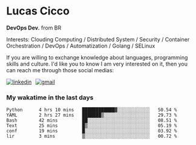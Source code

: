 # Lucas Cicco

**DevOps Dev.** from BR

Interests: Clouding Computing / Distributed System / Security / Container Orchestration / DevOps / Automatization / Golang / SELinux

If you are willing to exchange knowledge about languages, programming skills and culture. I'd like you to know I am very interested on it, then you can reach me through those social medias:

<div style="display: flex; align-items: center; gap: 10px;">
  <a href="https://www.linkedin.com/in/lucas-vitor-de-cicco" target="_blank">
    <img
      src="https://img.shields.io/badge/-LinkedIn-%230077B5?style=for-the-badge&logo=linkedin&logoColor=white"
      alt="linkedin"
      target="_blank" 
    />
  </a>
  <a href="mailto:lucasvitorx1@gmail.com">
      <img
        src="https://img.shields.io/badge/-Gmail-%23333?style=for-the-badge&logo=gmail&logoColor=white"
        alt="gmail"
        target="_blank"
      />
  </a>
</div>

### My wakatime in the last days

<!--START_SECTION:waka-->

```text
Python      4 hrs 10 mins   ████████████▓░░░░░░░░░░░░   50.54 %
YAML        2 hrs 27 mins   ███████▒░░░░░░░░░░░░░░░░░   29.73 %
Bash        42 mins         ██░░░░░░░░░░░░░░░░░░░░░░░   08.51 %
Text        25 mins         █▒░░░░░░░░░░░░░░░░░░░░░░░   05.19 %
conf        19 mins         █░░░░░░░░░░░░░░░░░░░░░░░░   03.92 %
lir         3 mins          ▒░░░░░░░░░░░░░░░░░░░░░░░░   00.72 %
```

<!--END_SECTION:waka-->
